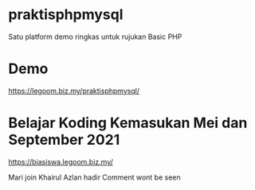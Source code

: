 # praktisphpmysql
 Satu platform demo ringkas untuk rujukan Basic PHP

# Demo
https://legoom.biz.my/praktisphpmysql/

# Belajar Koding Kemasukan Mei dan September 2021
https://biasiswa.legoom.biz.my/



Mari join
Khairul Azlan hadir
Comment wont be seen
<!-- Khairul Azlan hadir!->
Let's Join me in PARC Programme
versi-afiqah
Ohaiyoo Watashi wa Afiqah desu